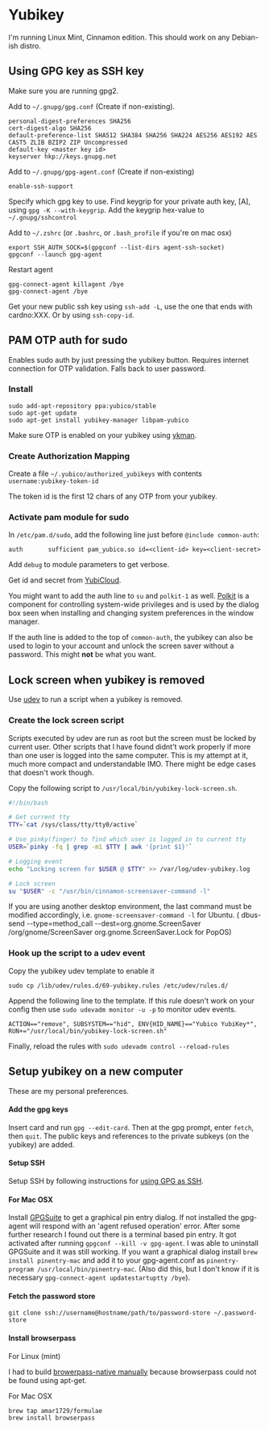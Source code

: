# Yubikey

I'm running Linux Mint, Cinnamon edition. This should work on any Debian-ish distro.

## Using GPG key as SSH key <a id="#using-gpg-as-ssh"></a>

Make sure you are running gpg2.

Add to `~/.gnupg/gpg.conf` (Create if non-existing).

    personal-digest-preferences SHA256
    cert-digest-algo SHA256
    default-preference-list SHA512 SHA384 SHA256 SHA224 AES256 AES192 AES CAST5 ZLIB BZIP2 ZIP Uncompressed
    default-key <master key id>
    keyserver hkp://keys.gnupg.net

Add to `~/.gnupg/gpg-agent.conf` (Create if non-existing)

    enable-ssh-support

Specify which gpg key to use. Find keygrip for your private auth key, [A], using `gpg -K --with-keygrip`. Add the keygrip hex-value to `~/.gnupg/sshcontrol`

Add to `~/.zshrc` (or `.bashrc`, or `.bash_profile` if you're on mac osx)

    export SSH_AUTH_SOCK=$(gpgconf --list-dirs agent-ssh-socket)
    gpgconf --launch gpg-agent

Restart agent

    gpg-connect-agent killagent /bye
    gpg-connect-agent /bye

Get your new public ssh key using `ssh-add -L`, use the one that ends with cardno:XXX. Or by using `ssh-copy-id`.

## PAM OTP auth for sudo

Enables sudo auth by just pressing the yubikey button. Requires internet connection for OTP validation. Falls back to user password.

### Install

    sudo add-apt-repository ppa:yubico/stable
    sudo apt-get update
    sudo apt-get install yubikey-manager libpam-yubico

Make sure OTP is enabled on your yubikey using [ykman](https://support.yubico.com/support/solutions/articles/15000012643-yubikey-manager-cli-ykman-user-manual).

### Create Authorization Mapping

Create a file `~/.yubico/authorized_yubikeys` with contents `username:yubikey-token-id`

The token id is the first 12 chars of any OTP from your yubikey.

### Activate pam module for sudo

In `/etc/pam.d/sudo`, add the following line just before `@include common-auth`:

`auth       sufficient pam_yubico.so id=<client-id> key=<client-secret>`

Add `debug` to module parameters to get verbose.

Get id and secret from [YubiCloud](https://upgrade.yubico.com/getapikey/).

You might want to add the auth line to `su` and `polkit-1` as well. [Polkit](https://en.wikipedia.org/wiki/Polkit) is a component for controlling system-wide privileges and is used by the dialog box seen when installing and changing system preferences in the window manager.

If the auth line is added to the top of `common-auth`, the yubikey can also be used to login to your account and unlock the screen saver without a password. This might **not** be what you want.

## Lock screen when yubikey is removed

Use [udev](https://opensource.com/article/18/11/udev) to run a script when a yubikey is removed.

### Create the lock screen script

Scripts executed by udev are run as root but the screen must be locked by current user. Other scripts that I have found didnt't work properly if more than one user is logged into the same computer. This is my attempt at it, much more compact and understandable IMO. There might be edge cases that doesn't work though.

Copy the following script to `/usr/local/bin/yubikey-lock-screen.sh`.

```bash
#!/bin/bash

# Get current tty
TTY=`cat /sys/class/tty/tty0/active`

# Use pinky(finger) to find which user is logged in to current tty
USER=`pinky -fq | grep -m1 $TTY | awk '{print $1}'`

# Logging event
echo "Locking screen for $USER @ $TTY" >> /var/log/udev-yubikey.log

# Lock screen
su "$USER" -c "/usr/bin/cinnamon-screensaver-command -l"
```

If you are using another desktop environment, the last command must be modified accordingly, i.e. `gnome-screensaver-command -l` for Ubuntu. ( dbus-send --type=method_call --dest=org.gnome.ScreenSaver /org/gnome/ScreenSaver org.gnome.ScreenSaver.Lock for PopOS)

### Hook up the script to a udev event

Copy the yubikey udev template to enable it

    sudo cp /lib/udev/rules.d/69-yubikey.rules /etc/udev/rules.d/

Append the following line to the template. If this rule doesn't work on your config then use `sudo udevadm monitor -u -p` to monitor udev events.

    ACTION=="remove", SUBSYSTEM=="hid", ENV{HID_NAME}=="Yubico YubiKey*", RUN+="/usr/local/bin/yubikey-lock-screen.sh"

Finally, reload the rules with `sudo udevadm control --reload-rules`

## Setup yubikey on a new computer

These are my personal preferences.

#### Add the gpg keys

Insert card and run  `gpg --edit-card`. Then at the gpg prompt, enter `fetch`, then `quit`. The public keys and references to the private subkeys (on the yubikey) are added.

#### Setup SSH

Setup SSH by following instructions for [using GPG as SSH](#using-gpg-as-ssh).

#### For Mac OSX

Install [GPGSuite](https://gpgtools.org/) to get a graphical pin entry dialog. If not installed the gpg-agent will respond with an 'agent refused operation' error. After some further research I found out there is a terminal based pin entry. It got activated after running `gpgconf --kill -v gpg-agent`. I was able to uninstall GPGSuite and it was still working. If you want a graphical dialog install `brew install pinentry-mac` and add it to your gpg-agent.conf as `pinentry-program /usr/local/bin/pinentry-mac`. (Also did this, but I don't know if it is necessary `gpg-connect-agent updatestartuptty /bye`).

#### Fetch the password store
```
git clone ssh://username@hostname/path/to/password-store ~/.password-store
```

#### Install browserpass

For Linux (mint)

I had to build [browerpass-native manually](https://github.com/browserpass/browserpass-native#install-manually) because browserpass could not be found using apt-get.

For Mac OSX
```
brew tap amar1729/formulae
brew install browserpass
```
